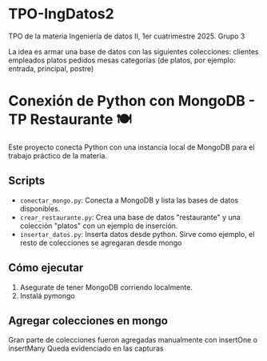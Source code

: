 # TPO-IngDatos2
TPO de la materia Ingeniería de datos II, 1er cuatrimestre 2025.
Grupo 3

La idea es armar una base de datos con las siguientes colecciones:
clientes
empleados
platos
pedidos
mesas
categorías (de platos, por ejemplo: entrada, principal, postre)

# Conexión de Python con MongoDB - TP Restaurante 🍽️

Este proyecto conecta Python con una instancia local de MongoDB para el trabajo práctico de la materia.

## Scripts

- `conectar_mongo.py`: Conecta a MongoDB y lista las bases de datos disponibles.
- `crear_restaurante.py`: Crea una base de datos "restaurante" y una colección "platos" con un ejemplo de inserción.
- `insertar_datos.py`:  Inserta datos desde python. Sirve como ejemplo, el resto de colecciones se agregaran desde mongo

## Cómo ejecutar

1. Asegurate de tener MongoDB corriendo localmente.
2. Instalá pymongo

## Agregar colecciones en mongo

Gran parte de colecciones fueron agregadas manualmente con insertOne o insertMany
Queda evidenciado en las capturas
